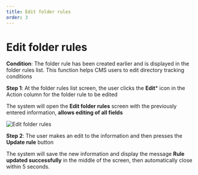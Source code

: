 ```yaml
---
title: Edit folder rules
order: 3
---
```


# Edit folder rules

**Condition**: The folder rule has been created earlier and is displayed in the folder rules list. This function helps CMS users to edit directory tracking conditions

**Step 1**: At the folder rules list screen, the user clicks the **Edit**\* icon in the Action column for the folder rule to be edited

The system will open the **Edit folder rules** screen with the previously entered information, **allows editing of all fields**

![Edit folder rules](/images/media-vod/watch-folder-rule/update-watch-folder.png)

**Step 2**: The user makes an edit to the information and then presses the **Update rule** button

The system will save the new information and display the message **Rule updated successfully** in the middle of the screen, then automatically close within 5 seconds.
